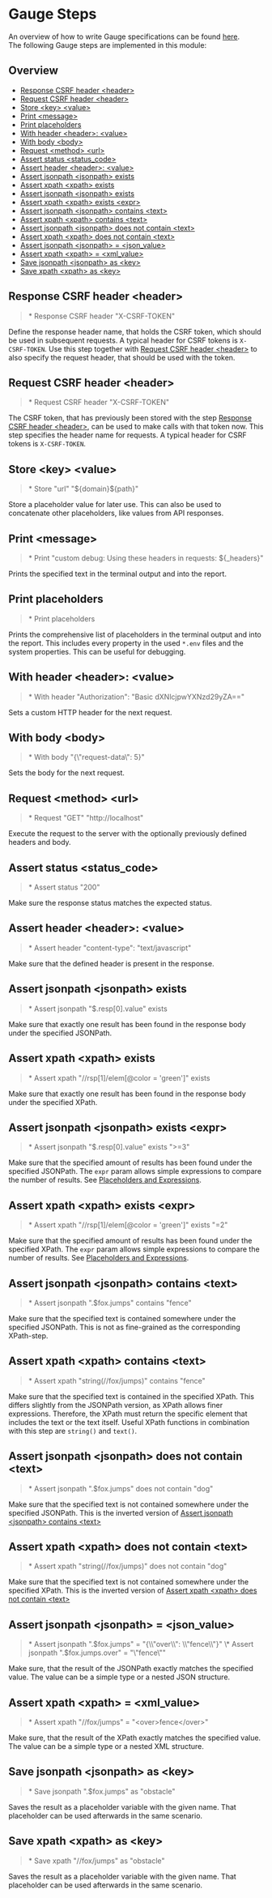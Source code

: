 # Gauge Steps

An overview of how to write Gauge specifications can be found [here](https://docs.gauge.org/writing-specifications.html?os=macos&language=python&ide=vscode).\
The following Gauge steps are implemented in this module:

## Overview

  - [Response CSRF header \<header>](#response-csrf-header-header)
  - [Request CSRF header \<header>](#request-csrf-header-header)
  - [Store \<key> \<value>](#Store-key-value)
  - [Print \<message>](#print-message)
  - [Print placeholders](#print-placeholders)
  - [With header \<header>: \<value>](#with-header-header-value)
  - [With body \<body>](#with-body-body)
  - [Request \<method> \<url>](#request-method-url)
  - [Assert status \<status\_code>](#assert-status-status_code)
  - [Assert header \<header>: \<value>](#assert-header-header-value)
  - [Assert jsonpath \<jsonpath> exists](#assert-jsonpath-jsonpath-exists)
  - [Assert xpath \<xpath> exists](#Assert-xpath-xpath-exists)
  - [Assert jsonpath \<jsonpath> exists <expr>](#assert-jsonpath-jsonpath-exists-expr)
  - [Assert xpath \<xpath> exists \<expr>](#assert-xpath-xpath-exists-expr)
  - [Assert jsonpath \<jsonpath> contains \<text>](#assert-jsonpath-jsonpath-contains-text)
  - [Assert xpath \<xpath> contains \<text>](#assert-xpath-xpath-contains-text)
  - [Assert jsonpath \<jsonpath> does not contain \<text>](#assert-jsonpath-jsonpath-does-not-contain-text)
  - [Assert xpath \<xpath> does not contain \<text>](#assert-xpath-xpath-does-not-contain-text)
  - [Assert jsonpath \<jsonpath> = \<json\_value>](#assert-jsonpath-jsonpath--json_value)
  - [Assert xpath \<xpath> = \<xml\_value>](#assert-xpath-xpath--xml_value)
  - [Save jsonpath \<jsonpath> as \<key>](#save-jsonpath-jsonpath-as-key)
  - [Save xpath \<xpath> as \<key>](#save-xpath-xpath-as-key)

## Response CSRF header \<header>

> \* Response CSRF header "X-CSRF-TOKEN"

Define the response header name, that holds the CSRF token, which should be used in subsequent requests.
A typical header for CSRF tokens is `X-CSRF-TOKEN`.
Use this step together with [Request CSRF header \<header>](#request-csrf-header-header) to also specify the request header, that should be used with the token.

## Request CSRF header \<header>

> \* Request CSRF header "X-CSRF-TOKEN"

The CSRF token, that has previously been stored with the step [Response CSRF header \<header>](#response-csrf-header-header), can be used to make calls with that token now. This step specifies the header name for requests.
A typical header for CSRF tokens is `X-CSRF-TOKEN`.

## Store \<key> \<value>

> \* Store "url" "\${domain}\${path}"

Store a placeholder value for later use. This can also be used to concatenate other placeholders, like values from API responses.


## Print \<message>

> \* Print "custom debug: Using these headers in requests: \${\_headers}"

Prints the specified text in the terminal output and into the report.

## Print placeholders

> \* Print placeholders

Prints the comprehensive list of placeholders in the terminal output and into the report. This includes every property in the used `*.env` files and the system properties.
This can be useful for debugging.

## With header \<header>: \<value>

> \* With header "Authorization": "Basic dXNlcjpwYXNzd29yZA=="

Sets a custom HTTP header for the next request.

## With body \<body>

> \* With body "{\\"request-data\\": 5}"

Sets the body for the next request.

## Request \<method> \<url>

> \* Request "GET" "http://localhost"

Execute the request to the server with the optionally previously defined headers and body.

## Assert status \<status\_code>

> \* Assert status "200"

Make sure the response status matches the expected status.

## Assert header \<header>: \<value>

> \* Assert header "content-type": "text/javascript"

Make sure that the defined header is present in the response.

## Assert jsonpath \<jsonpath> exists

> \* Assert jsonpath "$.resp[0].value" exists

Make sure that exactly one result has been found in the response body under the specified JSONPath.

## Assert xpath \<xpath> exists

> \* Assert xpath "//rsp[1]/elem[@color = 'green']" exists

Make sure that exactly one result has been found in the response body under the specified XPath.

## Assert jsonpath \<jsonpath> exists \<expr>

> \* Assert jsonpath "$.resp[0].value" exists ">=3"

Make sure that the specified amount of results has been found under the specified JSONPath. The `expr` param allows simple expressions to compare the number of results. See [Placeholders and Expressions](#placeholders-and-expressions).

## Assert xpath \<xpath> exists \<expr>

> \* Assert xpath "//rsp[1]/elem[@color = 'green']" exists "=2"

Make sure that the specified amount of results has been found under the specified XPath. The `expr` param allows simple expressions to compare the number of results. See [Placeholders and Expressions](#placeholders-and-expressions).

## Assert jsonpath \<jsonpath> contains \<text>

> \* Assert jsonpath ".$fox.jumps" contains "fence"

Make sure that the specified text is contained somewhere under the specified JSONPath. This is not as fine-grained as the corresponding XPath-step.

## Assert xpath \<xpath> contains \<text>

> \* Assert xpath "string(//fox/jumps)" contains "fence"

Make sure that the specified text is contained in the specified XPath. This differs slightly from the JSONPath version, as XPath allows finer expressions. Therefore, the XPath must return the specific element that includes the text or the text itself. Useful XPath functions in combination with this step are `string()` and `text()`.

## Assert jsonpath \<jsonpath> does not contain \<text>

> \* Assert jsonpath ".$fox.jumps" does not contain "dog"

Make sure that the specified text is not contained somewhere under the specified JSONPath. This is the inverted version of [Assert jsonpath \<jsonpath> contains \<text>](#assert-jsonpath-jsonpath-contains-text)

## Assert xpath \<xpath> does not contain \<text>

> \* Assert xpath "string(//fox/jumps)" does not contain "dog"

Make sure that the specified text is not contained somewhere under the specified XPath. This is the inverted version of [Assert xpath \<xpath> does not contain \<text>](#assert-xpath-xpath-contains-text)

## Assert jsonpath \<jsonpath> = \<json\_value>

> \* Assert jsonpath ".$fox.jumps" = "{\\"over\\": \\"fence\\"}"
> \* Assert jsonpath ".$fox.jumps.over" = "\\"fence\\""

Make sure, that the result of the JSONPath exactly matches the specified value. The value can be a simple type or a nested JSON structure.

## Assert xpath \<xpath> = \<xml\_value>

> \* Assert xpath "//fox/jumps" = "\<over>fence\</over>"

Make sure, that the result of the XPath exactly matches the specified value. The value can be a simple type or a nested XML structure.

## Save jsonpath \<jsonpath> as \<key>

> \* Save jsonpath ".$fox.jumps" as "obstacle"

Saves the result as a placeholder variable with the given name. That placeholder can be used afterwards in the same scenario.

## Save xpath \<xpath> as \<key>

> \* Save xpath "//fox/jumps" as "obstacle"

Saves the result as a placeholder variable with the given name. That placeholder can be used afterwards in the same scenario.
